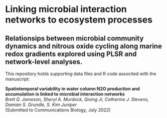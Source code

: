 # Linking microbial interaction networks to ecosystem processes 
## Relationsips between microbial community dynamics and nitrous oxide cycling along marine redox gradients explored using PLSR and network-level analyses.

This repository holds supporting data files and R code associted with the manuscript:

**Spatiotemporal variability in water column N2O production and accumulation is linked to microbial interaction networks**    
*Brett D. Jameson, Sheryl A. Murdock, Qixing Ji, Catherine J. Stevens, Damian S. Grundle, S. Kim Juniper*    
(Submitted to Communications Biology, July 2022)

